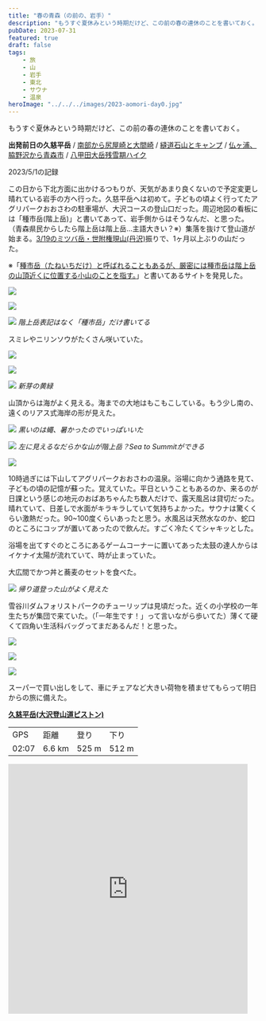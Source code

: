 ```yaml
---
title: "春の青森（の前の、岩手）"
description: "もうすぐ夏休みという時期だけど、この前の春の連休のことを書いておく。"
pubDate: 2023-07-31
featured: true
draft: false
tags:
    - 旅
    - 山
    - 岩手
    - 東北
    - サウナ
    - 温泉
heroImage: "../../../images/2023-aomori-day0.jpg"
---
```


もうすぐ夏休みという時期だけど、この前の春の連休のことを書いておく。

**出発前日の久慈平岳** / [南部から尻屋崎と大間崎](https://riemats.com/2023-aomori-1/) / [縫道石山とキャンプ](https://riemats.com/2023-aomori-2/) / [仏ヶ浦、脇野沢から青森市](https://riemats.com/2023-aomori-3/) / [八甲田大岳残雪期ハイク](https://riemats.com/2023-aomori-4/)

2023/5/1の記録

この日から下北方面に出かけるつもりが、天気があまり良くないので予定変更し晴れている岩手の方へ行った。久慈平岳へは初めて。子どもの頃よく行ってたアグリパークおおさわの駐車場が、大沢コースの登山口だった。周辺地図の看板には「種市岳(階上岳)」と書いてあって、岩手側からはそうなんだ、と思った。（青森県民からしたら階上岳は階上岳…主語大きい？※）集落を抜けて登山道が始まる。[3/19のミツバ岳・世附権現山(丹沢)](https://www.yamareco.com/modules/yamareco/detail-5284768.html)振りで、1ヶ月以上ぶりの山だった。

※「[種市岳（たねいちだけ）と呼ばれることもあるが、厳密には種市岳は階上岳の山頂近くに位置する小山のことを指す。](https://tozanguchi-p.com/hashigami_f/)」と書いてあるサイトを発見した。

![](images/2023-aomori-day0-1-1-768x1024.jpeg)

![](images/2023-aomori-day0-2-768x1024.jpeg)

![](images/2023-aomori-day0-3-1024x768.jpeg)
*階上岳表記はなく「種市岳」だけ書いてる*

スミレやニリンソウがたくさん咲いていた。

![](images/2023-aomori-day0-5-768x1024.jpeg)

![](images/2023-aomori-day0-4-768x1024.jpeg)

![](images/2023-aomori-day0-6-768x1024.jpeg)
*新芽の黄緑*

山頂からは海がよく見える。海までの大地はもこもこしている。もう少し南の、遠くのリアス式海岸の形が見えた。

![](images/2023-aomori-day0-7-1024x768.jpeg)
*黒いのは蠅、暑かったのでいっぱいいた*

![](images/2023-aomori-day0-8-1024x683.jpeg)
*左に見えるなだらかな山が階上岳？Sea to Summitができる*

![](images/2023-aomori-day0-9-1024x768.jpeg)

10時過ぎには下山してアグリパークおおさわの温泉。浴場に向かう通路を見て、子どもの頃の記憶が蘇った。覚えていた。平日ということもあるのか、来るのが日課という感じの地元のおばあちゃんたち数人だけで、露天風呂は貸切だった。晴れていて、日差しで水面がキラキラしていて気持ちよかった。サウナは驚くくらい激熱だった。90~100度くらいあったと思う。水風呂は天然水なのか、蛇口のところにコップが置いてあったので飲んだ。すごく冷たくてシャキッとした。

浴場を出てすぐのところにあるゲームコーナーに置いてあった太鼓の達人からはイケナイ太陽が流れていて、時が止まっていた。

大広間でかつ丼と蕎麦のセットを食べた。

![](images/2023-aomori-day0-10-768x1024.jpeg)
*帰り道登った山がよく見えた*

雪谷川ダムフォリストパークのチューリップは見頃だった。近くの小学校の一年生たちが集団で来ていた。（「一年生です！」って言いながら歩いてた）薄くて硬くて四角い生活科バッグってまだあるんだ！と思った。

![](images/2023-aomori-day0-11-1024x683.jpg)

![](images/2023-aomori-day0-12-682x1024.jpg)

![](images/2023-aomori-day0-13-1-683x1024.jpeg)

スーパーで買い出しをして、車にチェアなど大きい荷物を積ませてもらって明日からの旅に備えた。

**[久慈平岳(大沢登山道ピストン)](https://www.yamareco.com/modules/yamareco/detail-5429763.html)**

<table><tbody><tr><td class="has-text-align-center" data-align="center">GPS</td><td class="has-text-align-center" data-align="center">距離</td><td class="has-text-align-center" data-align="center">登り</td><td class="has-text-align-center" data-align="center">下り</td></tr><tr><td class="has-text-align-center" data-align="center">02:07</td><td class="has-text-align-center" data-align="center">6.6 km</td><td class="has-text-align-center" data-align="center">525 m</td><td class="has-text-align-center" data-align="center">512 m</td></tr></tbody></table>

<iframe src="https://www.yamareco.com/modules/yamareco/include/ymap_iframe.php?did=5429763&amp;graph=1&amp;w=482&amp;h=502&amp;lat=40.369019700479&amp;lon=141.6145192236&amp;minlat=40.358087052409&amp;minlon=141.60915157592&amp;maxlat=40.379952348549&amp;maxlon=141.61988687128" width="482" height="502" scrolling="no" frameborder="0"></iframe>
